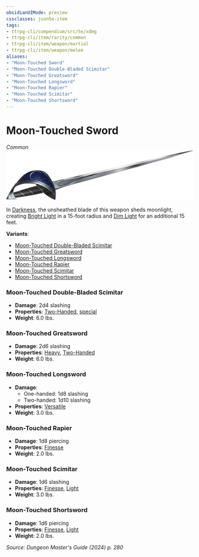 ```yaml
---
obsidianUIMode: preview
cssclasses: json5e-item
tags:
- ttrpg-cli/compendium/src/5e/xdmg
- ttrpg-cli/item/rarity/common
- ttrpg-cli/item/weapon/martial
- ttrpg-cli/item/weapon/melee
aliases: 
- "Moon-Touched Sword"
- "Moon-Touched Double-Bladed Scimitar"
- "Moon-Touched Greatsword"
- "Moon-Touched Longsword"
- "Moon-Touched Rapier"
- "Moon-Touched Scimitar"
- "Moon-Touched Shortsword"
---
```

# Moon-Touched Sword
*Common*  
![](Misc%20Files/CLI/compendium/items/img/moon-touched-sword.webp#right)


In [Darkness](Misc%20Files/CLI/rules/variant-rules/darkness-xphb.md), the unsheathed blade of this weapon sheds moonlight, creating [Bright Light](Misc%20Files/CLI/rules/variant-rules/bright-light-xphb.md) in a 15-foot radius and [Dim Light](Misc%20Files/CLI/rules/variant-rules/dim-light-xphb.md) for an additional 15 feet.

**Variants**:
- [Moon-Touched Double-Bladed Scimitar](#Moon-Touched%20Double-Bladed%20Scimitar)
- [Moon-Touched Greatsword](#Moon-Touched%20Greatsword)
- [Moon-Touched Longsword](#Moon-Touched%20Longsword)
- [Moon-Touched Rapier](#Moon-Touched%20Rapier)
- [Moon-Touched Scimitar](#Moon-Touched%20Scimitar)
- [Moon-Touched Shortsword](#Moon-Touched%20Shortsword)

### Moon-Touched Double-Bladed Scimitar

- **Damage**: 2d4 slashing
- **Properties**: [Two-Handed](Misc%20Files/CLI/rules/item-properties.md#Two-Handed), [special](Misc%20Files/CLI/rules/item-properties.md#Special%20Weapons)
- **Weight**: 6.0 lbs.

### Moon-Touched Greatsword

- **Damage**: 2d6 slashing
- **Properties**: [Heavy](Misc%20Files/CLI/rules/item-properties.md#Heavy), [Two-Handed](Misc%20Files/CLI/rules/item-properties.md#Two-Handed)
- **Weight**: 6.0 lbs.

### Moon-Touched Longsword

- **Damage**:
  - One-handed: 1d8 slashing
  - Two-handed: 1d10 slashing
- **Properties**: [Versatile](Misc%20Files/CLI/rules/item-properties.md#Versatile)
- **Weight**: 3.0 lbs.

### Moon-Touched Rapier

- **Damage**: 1d8 piercing
- **Properties**: [Finesse](Misc%20Files/CLI/rules/item-properties.md#Finesse)
- **Weight**: 2.0 lbs.

### Moon-Touched Scimitar

- **Damage**: 1d6 slashing
- **Properties**: [Finesse](Misc%20Files/CLI/rules/item-properties.md#Finesse), [Light](Misc%20Files/CLI/rules/item-properties.md#Light)
- **Weight**: 3.0 lbs.

### Moon-Touched Shortsword

- **Damage**: 1d6 piercing
- **Properties**: [Finesse](Misc%20Files/CLI/rules/item-properties.md#Finesse), [Light](Misc%20Files/CLI/rules/item-properties.md#Light)
- **Weight**: 2.0 lbs.


*Source: Dungeon Master's Guide (2024) p. 280*